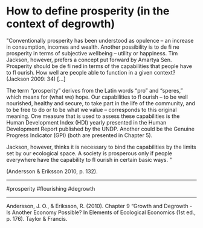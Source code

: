 
# How to define prosperity (in the context of degrowth)
"Conventionally prosperity has been understood as  opulence  – an increase in  consumption, incomes and wealth. Another possibility is to de fi  ne prosperity in  terms of  subjective wellbeing  – utility or happiness. Tim Jackson, however, prefers  a concept put forward by Amartya Sen. Prosperity should be de fi  ned in terms of  the  capabilities  that people have to  fl  ourish.  How well are people able to function  in a given context? (Jackson 2009: 34)
[...]

The term  “prosperity” derives from the Latin words “pro” and “speres,” which means for  (what we) hope. Our capabilities to  fl  ourish – to be well nourished, healthy and  secure, to take part in the life of the community, and to be free to do or to be what  we value – corresponds to this original meaning. One measure that is used to  assess these capabilities is the  Human Development Index  (HDI) yearly presented  in the Human Development Report published by the UNDP. Another could be the  Genuine Progress Indicator  (GPI) (both are presented in Chapter 5).

Jackson, however, thinks it is necessary to bind the capabilities by the limits set  by our ecological space. A society is prosperous only if people everywhere have  the capability to  fl  ourish in certain basic ways. "

(Andersson & Eriksson 2010, p. 132). 


________
#prosperity #flourishing #degrowth
________
Andersson, J. O., & Eriksson, R. (2010). Chapter 9 “Growth and Degrowth - Is Another Economy Possible? In Elements of Ecological Economics (1st ed., p. 176). Taylor & Francis.


